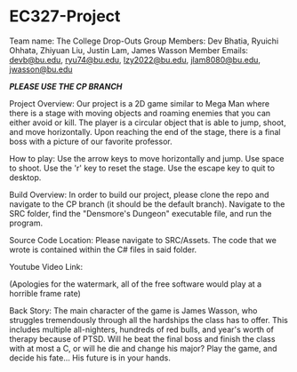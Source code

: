 # EC327-Project
Team name: The College Drop-Outs
Group Members: Dev Bhatia, Ryuichi Ohhata, Zhiyuan Liu, Justin Lam, James Wasson
Member Emails: devb@bu.edu, ryu74@bu.edu, lzy2022@bu.edu, jlam8080@bu.edu, jwasson@bu.edu

***PLEASE USE THE CP BRANCH***

Project Overview:
Our project is a 2D game similar to Mega Man where there is a stage with moving objects and roaming enemies that you can either avoid or kill. The player is a circular object that is able to jump, shoot, and move horizontally. Upon reaching the end of the stage, there is a final boss with a picture of our favorite professor.

How to play:
Use the arrow keys to move horizontally and jump. Use space to shoot. Use the 'r' key to reset the stage. Use the escape key to quit to desktop.

Build Overview:
In order to build our project, please clone the repo and navigate to the CP branch (it should be the default branch). Navigate to the SRC folder, find the "Densmore's Dungeon" executable file, and run the program. 

Source Code Location:
Please navigate to SRC/Assets. The code that we wrote is contained within the C# files in said folder. 

Youtube Video Link:

(Apologies for the watermark, all of the free software would play at a horrible frame rate)

Back Story:
The main character of the game is James Wasson, who struggles tremendously through all the hardships the class has to offer. This includes multiple all-nighters, hundreds of red bulls, and year's worth of therapy because of PTSD.
Will he beat the final boss and finish the class with at most a C, or will he die and change his major? Play the game, and decide his fate... His future is in your hands.
